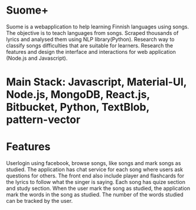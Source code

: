 # Suome+
Suome is a webapplication to help learning Finnish languages using songs.
The objective is to teach languages from songs.
Scraped thousands of lyrics and analysed them using NLP library(Python).
Research way to classify songs difficulties that are suitable for learners.
Research the features and design the interface and interactions for web application (Node.js and Javascript).

# Main Stack: Javascript, Material-UI, Node.js, MongoDB, React.js, Bitbucket, Python, TextBlob, pattern-vector

# Features
Userlogin using facebook, browse songs, like songs and mark songs as studied. The application has chat service for each song where users ask questions for others.
The front end also include player and flashcards for the lyrics to follow what the singer is saying. Each song has quize section and study section.
When the user mark the song as studied, the application mark the words in the song as studied. The number of the words studied can be tracked by the user.



